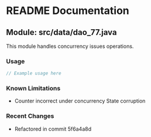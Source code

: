 # README Documentation

## Module: src/data/dao_77.java

This module handles concurrency issues operations.

### Usage

```java
// Example usage here
```

### Known Limitations

- Counter incorrect under concurrency State corruption

### Recent Changes

- Refactored in commit 5f6a4a8d

